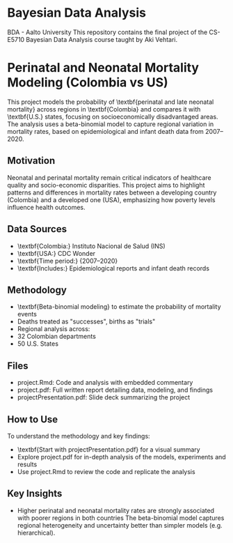 # Bayesian Data Analysis
BDA - Aalto University
This repository contains the final project of the CS-E5710 Bayesian Data Analysis course taught by Aki Vehtari. 

# Perinatal and Neonatal Mortality Modeling (Colombia vs US)
This project models the probability of \textbf{perinatal and late neonatal mortality} across regions in \textbf{Colombia} and compares it with \textbf{U.S.} states, focusing on socioeconomically disadvantaged areas. The analysis uses a beta-binomial model to capture regional variation in mortality rates, based on epidemiological and infant death data from 2007–2020.
## Motivation
Neonatal and perinatal mortality remain critical indicators of healthcare quality and socio-economic disparities. This project aims to highlight patterns and differences in mortality rates between a developing country (Colombia) and a developed one (USA), emphasizing how poverty levels influence health outcomes.
## Data Sources
*	\textbf{Colombia:} Instituto Nacional de Salud (INS)
*	\textbf{USA:} CDC Wonder
*	\textbf{Time period:} {2007–2020} 
*	\textbf{Includes:} Epidemiological reports and infant death records
## Methodology
*	\textbf{Beta-binomial modeling} to estimate the probability of mortality events
*	Deaths treated as "successes", births as "trials"
*	Regional analysis across:
  *	32 Colombian departments
  *	50 U.S. States
## Files
*	project.Rmd: Code and analysis with embedded commentary
*	project.pdf: Full written report detailing data, modeling, and findings
*	projectPresentation.pdf: Slide deck summarizing the project
## How to Use
To understand the methodology and key findings:
*	\textbf{Start with projectPresentation.pdf} for a visual summary
*	Explore project.pdf for in-depth analysis of the models, experiments and results
*	Use project.Rmd to review the code and replicate the analysis
## Key Insights
*	Higher perinatal and neonatal mortality rates are strongly associated with poorer regions in both countries
	The beta-binomial model captures regional heterogeneity and uncertainty better than simpler models (e.g. hierarchical).

